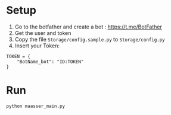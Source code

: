 # Setup
1. Go to the botfather and create a bot : https://t.me/BotFather
2. Get the user and token
3. Copy the file `Storage/config.sample.py` to `Storage/config.py`
4. Insert your Token:

```
TOKEN = {
    "BotName_bot": "ID:TOKEN"
} 
```

# Run
`python maasser_main.py`